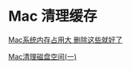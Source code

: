 
# Mac 清理缓存

[Mac系统内存占用大 删除这些就好了](https://www.jianshu.com/p/1989464e5a52)  

[Mac清理磁盘空间(一)](https://www.jianshu.com/p/722093bc3dea)
